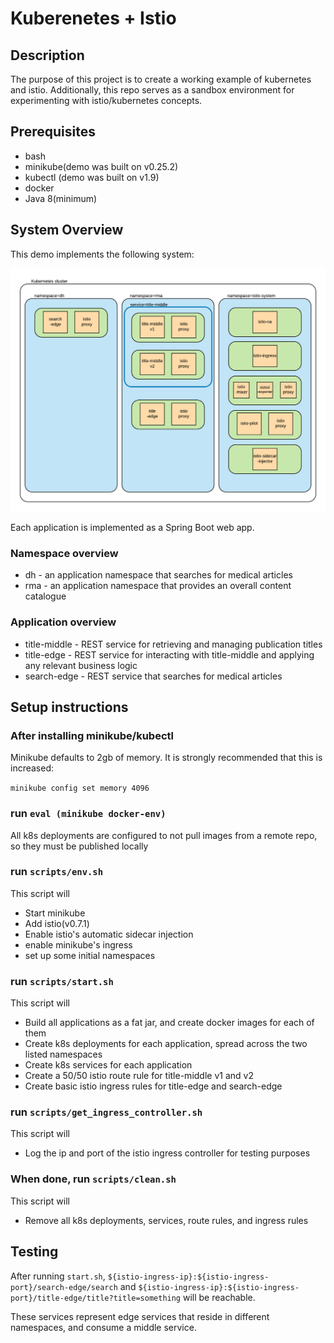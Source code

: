 # Kuberenetes + Istio
## Description
The purpose of this project is to create a working example of kubernetes and istio. Additionally, this repo serves as a sandbox environment for experimenting with istio/kubernetes concepts.

## Prerequisites
* bash
* minikube(demo was built on v0.25.2)
* kubectl (demo was built on v1.9)
* docker
* Java 8(minimum)

## System Overview
This demo implements the following system:

![Diagram](docs/diagram.png "System diagram")

Each application is implemented as a Spring Boot web app. 

### Namespace overview
* dh - an application namespace that searches for medical articles
* rma - an application namespace that provides an overall content catalogue  

### Application overview
* title-middle - REST service for retrieving and managing publication titles
* title-edge - REST service for interacting with title-middle and applying any relevant business logic
* search-edge - REST service that searches for medical articles 

## Setup instructions

### After installing minikube/kubectl
Minikube defaults to 2gb of memory. It is strongly recommended that this is increased:

`minikube config set memory 4096`

### run `eval (minikube docker-env)`
All k8s deployments are configured to not pull images from a remote repo, so they must be published locally

### run `scripts/env.sh`
This script will 
* Start minikube 
* Add istio(v0.7.1)
* Enable istio's automatic sidecar injection
* enable minikube's ingress
* set up some initial namespaces

### run `scripts/start.sh`
This script will
* Build all applications as a fat jar, and create docker images for each of them
* Create k8s deployments for each application, spread across the two listed namespaces
* Create k8s services for each application
* Create a 50/50 istio route rule for title-middle v1 and v2
* Create basic istio ingress rules for title-edge and search-edge

### run `scripts/get_ingress_controller.sh`
This script will
* Log the ip and port of the istio ingress controller for testing purposes

### When done, run `scripts/clean.sh`
This script will
* Remove all k8s deployments, services, route rules, and ingress rules

## Testing
After running `start.sh`, `${istio-ingress-ip}:${istio-ingress-port}/search-edge/search` and `${istio-ingress-ip}:${istio-ingress-port}/title-edge/title?title=something` will be reachable.

These services represent edge services that reside in different namespaces, and consume a middle service. 